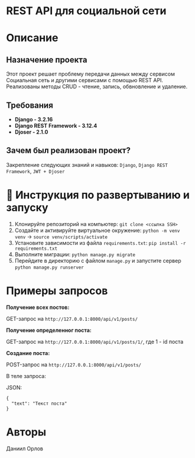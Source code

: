 # REST API для социальной сети



# Описание

## Назначение проекта
Этот проект решает проблему передачи данных между сервисом Социальная сеть и другими сервисами с помощью REST API. Реализованы методы CRUD - чтение, запись, обвновление и удаление.

## Требования
- **Django - 3.2.16**
- **Django REST Framework - 3.12.4**
- **Djoser - 2.1.0**

## Зачем был реализован проект?
Закрепление следующих знаний и навыков: `Django`, `Django REST Framework`, `JWT + Djoser` 



# :rocket: Инструкция по развертыванию и запуску
1. Клонируйте репозиторий на компьютер: `git clone <ссылка SSH>`
2. Создайте и активируйте виртуальное окружение: `python -m venv venv` -> `source venv/scripts/activate`
3. Установите зависимости из файла `requirements.txt`: `pip install -r requirements.txt`
4. Выполните миграции: `python manage.py migrate`
5. Перейдите в директорию с файлом `manage.py` и запустите сервер `python manage.py runserver`



# Примеры запросов

**Получение всех постов:**

GET-запрос на `http://127.0.0.1:8000/api/v1/posts/`

**Получение определенног поста:**

GET-запрос на `http://127.0.0.1:8000/api/v1/posts/1/`, где 1 - id поста

**Создание поста:**

POST-запрос на `http://127.0.0.1:8000/api/v1/posts/`

В теле запроса:

  JSON:
  ```
  {
    "text": "Текст поста"
  }
  ```



# Авторы
Даниил Орлов
